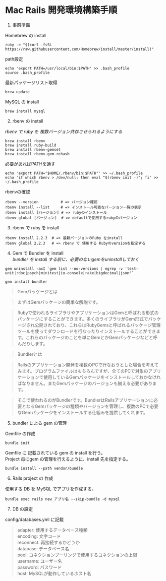 # Mac Rails 開発環境構築手順

1. 事前準備

  Homebrew の install

  ```
  ruby -e "$(curl -fsSL https://raw.githubusercontent.com/Homebrew/install/master/install)"
  ```

  path設定

  ```
  echo 'export PATH=/usr/local/bin:$PATH' >> .bash_profile
  source .bash_profile
  ```

  最新パッケージリスト取得

  ```
  brew update
  ```

  MySQL の install

  ```
  brew install mysql
  ```

2. rbenv の install  

  _rbenv で ruby を 複数バージョン共存させられるようにする_

  ```
  brew install rbenv
  brew install ruby-build
  brew install rbenv-gemset
  brew install rbenv-gem-rehash
  ```

  必要があればPATHを通す

  ```
  echo 'export PATH="$HOME/.rbenv/bin:$PATH"' >> ~/.bash_profile
  echo 'if which rbenv > /dev/null; then eval "$(rbenv init -)"; fi' >> ~/.bash_profile
  ```

  rbenvの確認  

  ```
  rbenv --version          # => バージョン確認
  rbenv install --list     # => インストール可能なバージョン一覧の表示
  rbenv install [バージョン] # => rubyのインストール
  rbenv global [バージョン]  # => defaultで使用するrubyのバージョン
  ```

3. rbenv で ruby を install  
 ```
 rbenv install 2.2.3  # => 最新バージョンのRuby をinstall  
 rbenv global 2.2.3   # => rbenv で 使用する Rubyのversionを指定する  
 ```

4. Gem で Bundler を install  
  _bundler を install する前に、必要のないgemをuninstallしておく_  
  ```
  gem uninstall -axI `gem list --no-versions | egrep -v 'test-unit|rdoc|psych|minitest|io-console|rake|bigdecimal|json'`
  ```
  ```
  gem install bundler
  ```

  >Gemパッケージとは

  >まずはGemパッケージの簡単な解説です。

  >Rubyで使われるライブラリやアプリケーションはGemと呼ばれる形式のパッケージにすることができます。多くのライブラリがGem形式でパッケージされ公開されており、これらはRubyGemsと呼ばれるパッケージ管理ツールを使ってダウンロードを行なったりインストールすることができます。これらのパッケージのことを単にGemとかGemパッケージなどと呼んだりします。

  >Bundlerとは

  >Railsのアプリケーション開発を複数のPCで行なおうとした場合を考えてみます。プログラムファイルはもちろんですが、全てのPCで対象のアプリケーションで使用しているGemパッケージをインストールしておかなければなりません。またGemパッケージのバージョンも揃える必要があります。

  >そこで使われるのがBundlerです。BundlerはRailsアプリケーションに必要となるGemパッケージの種類やバージョンを管理し、複数のPCで必要なGemパッケージをインストールする仕組みを提供してくれます。

5. bundler による gem の管理

 Gemfile の作成

 ```
 bundle init
 ```

 Gemfile に 記載されている gem の install を行う。  
 Project 毎にgem の管理を行えるように、install 先を指定する。

 ```
 bundle install --path vendor/bundle
 ```

6. Rails project の 作成

 使用する DB を MySQL でアプリを作成する。  

 ```
 bundle exec rails new アプリ名 --skip-bundle -d mysql
 ```

7. DB の設定

  config/databases.yml に記載
  
  >adapter: 使用するデータベース種類  
  >encoding: 文字コード  
  >reconnect: 再接続するかどうか  
  >database: データベース名  
  >pool: コネクションプーリングで使用するコネクションの上限  
  >username: ユーザー名  
  >password: パスワード  
  >host: MySQLが動作しているホスト名  
